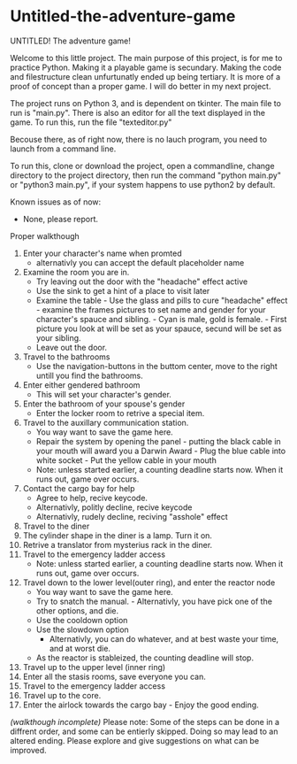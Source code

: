 # Untitled-the-adventure-game
UNTITLED! The adventure game!

Welcome to this little project.
The main purpose of this project, is for me to practice Python.
Making it a playable game is secundary.
Making the code and filestructure clean unfurtunatly ended up being tertiary.
It is more of a proof of concept than a proper game.
I will do better in my next project.

The project runs on Python 3, and is dependent on tkinter.
The main file to run is "main.py".
There is also an editor for all the text displayed in the game. To run this, run the file "texteditor.py"

Becouse there, as of right now, there is no lauch program, you need to launch from a command line.

To run this, clone or download the project, open a commandline, change directory to the project directory, then run the command
"python main.py" or "python3 main.py", if your system happens to use python2 by default.

Known issues as of now:
 * None, please report.
 
Proper walkthough
 1. Enter your character's name when promted
     - alternativly you can accept the default placeholder name
 2. Examine the room you are in.
     - Try leaving out the door with the "headache" effect active
     - Use the sink to get a hint of a place to visit later
     - Examine the table
           - Use the glass and pills to cure "headache" effect
           - examine the frames pictures to set name and gender for your character's spauce and sibling.
               - Cyan is male, gold is female.
               - First picture you look at will be set as your spauce, secund will be set as your sibling.
     - Leave out the door.
 3. Travel to the bathrooms
     - Use the navigation-buttons in the buttom center, move to the right untill you find the bathrooms.
 4. Enter either gendered bathroom
     - This will set your character's gender.
 5. Enter the bathroom of your spouse's gender
     - Enter the locker room to retrive a special item.
 6. Travel to the auxillary communication station.
     - You way want to save the game here.
     - Repair the system by opening the panel
           - putting the black cable in your mouth will award you a Darwin Award
           - Plug the blue cable into white socket
           - Put the yellow cable in your mouth
	 - Note: unless started earlier, a counting deadline starts now. When it runs out, game over occurs.
 7. Contact the cargo bay for help
     - Agree to help, recive keycode.
     - Alternativly, politly decline, recive keycode
     - Alternativly, rudely decline, reciving "asshole" effect
 8. Travel to the diner
 9. The cylinder shape in the diner is a lamp. Turn it on.
 10. Retrive a translator from mysterius rack in the diner.
 11. Travel to the emergency ladder access
     - Note: unless started earlier, a counting deadline starts now. When it runs out, game over occurs.
 12. Travel down to the lower level(outer ring), and enter the reactor node
	 - You way want to save the game here.
	 - Try to snatch the manual.
		   - Alternativly, you have pick one of the other options, and die.
	 - Use the cooldown option
	 - Use the slowdown option
		- Alternativly, you can do whatever, and at best waste your time, and at worst die.
	 - As the reactor is stableized, the counting deadline will stop.
 13. Travel up to the upper level (inner ring)
 14. Enter all the stasis rooms, save everyone you can.
 15. Travel to the emergency ladder access
 16. Travel up to the core.
 17. Enter the airlock towards the cargo bay
	- Enjoy the good ending.
		   
*(walkthough incomplete)*
Please note: Some of the steps can be done in a diffrent order, and some can be entierly skipped.
Doing so may lead to an altered ending. Please explore and give suggestions on what can be improved.

